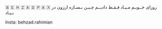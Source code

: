 🇧 🇪 🇭 🇿 🇦 🇩 🇵 🇦 🇽 
روزای خــوبـم مـیـاد
فـقـط دادیــم چـیـن بـسـازه
ارزون در بـیـاد

Insta: behzad.rahimian
